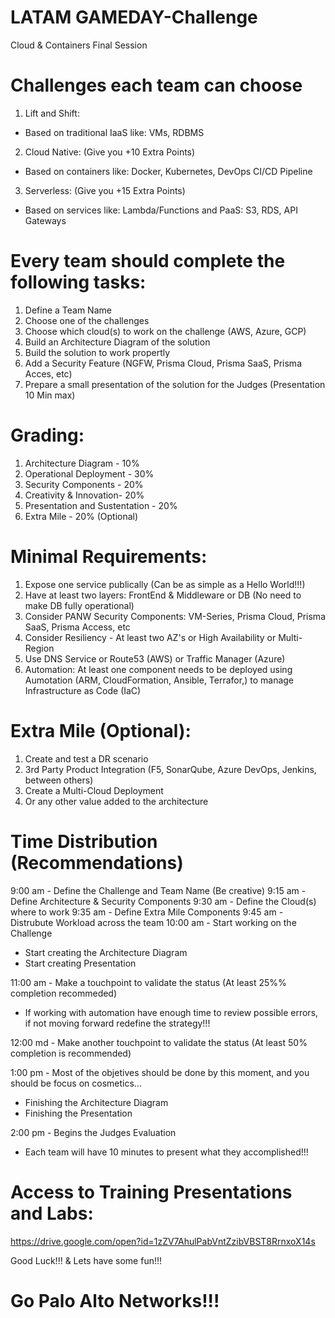 # LATAM GAMEDAY-Challenge

Cloud & Containers Final Session

# Challenges each team can choose

1. Lift and Shift:
- Based on traditional IaaS like: VMs, RDBMS

2. Cloud Native: (Give you +10 Extra Points)
- Based on containers like: Docker, Kubernetes, DevOps CI/CD Pipeline

3. Serverless: (Give you +15 Extra Points)
- Based on services like: Lambda/Functions and PaaS: S3, RDS, API Gateways


# Every team should complete the following tasks:

1. Define a Team Name
2. Choose one of the challenges
3. Choose which cloud(s) to work on the challenge (AWS, Azure, GCP)
4. Build an Architecture Diagram of the solution
5. Build the solution to work propertly
6. Add a Security Feature (NGFW, Prisma Cloud, Prisma SaaS, Prisma Acces, etc)
6. Prepare a small presentation of the solution for the Judges (Presentation 10 Min max)

# Grading:

1. Architecture Diagram - 10%
2. Operational Deployment - 30%
3. Security Components - 20%
4. Creativity & Innovation- 20%
5. Presentation and Sustentation - 20%
6. Extra Mile - 20% (Optional)

# Minimal Requirements:
1. Expose one service publically (Can be as simple as a Hello World!!!)
2. Have at least two layers: FrontEnd & Middleware or DB (No need to make DB fully operational)
3. Consider PANW Security Components: VM-Series, Prisma Cloud, Prisma SaaS, Prisma Access, etc
4. Consider Resiliency - At least two AZ's or High Availability or Multi-Region
5. Use DNS Service or Route53 (AWS) or Traffic Manager (Azure)
6. Automation: At least one component needs to be deployed using Aumotation (ARM, CloudFormation, Ansible, Terrafor,) to manage Infrastructure as Code (IaC)

# Extra Mile (Optional):
1. Create and test a DR scenario
2. 3rd Party Product Integration (F5, SonarQube, Azure DevOps, Jenkins, between others)
3. Create a Multi-Cloud Deployment
4. Or any other value added to the architecture


# Time Distribution (Recommendations)
9:00 am - Define the Challenge and Team Name (Be creative)
9:15 am - Define Architecture & Security Components 
9:30 am - Define the Cloud(s) where to work
9:35 am - Define Extra Mile Components
9:45 am - Distrubute Workload across the team
10:00 am - Start working on the Challenge
- Start creating the Architecture Diagram
- Start creating Presentation

11:00 am - Make a touchpoint to validate the status (At least 25%% completion recommeded)
- If working with automation have enough time to review possible errors, if not moving forward redefine the strategy!!!

12:00 md - Make another touchpoint to validate the status (At least 50% completion is recommended)

1:00 pm - Most of the objetives should be done by this moment, and you should be focus on cosmetics...
- Finishing the Architecture Diagram
- Finishing the Presentation

2:00 pm - Begins the Judges Evaluation
- Each team will have 10 minutes to present what they accomplished!!!

# Access to Training Presentations and Labs:

https://drive.google.com/open?id=1zZV7AhulPabVntZzibVBST8RrnxoX14s

Good Luck!!! & Lets have some fun!!!

# Go Palo Alto Networks!!!

